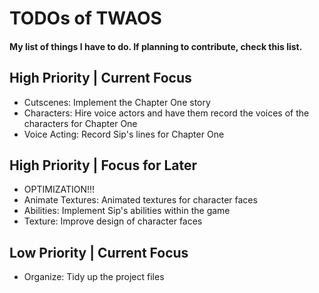 <div>

# TODOs of TWAOS
#### My list of things I have to do. If planning to contribute, check this list.

## High Priority | Current Focus
 - Cutscenes: Implement the Chapter One story
 - Characters: Hire voice actors and have them record the voices of the characters for Chapter One
 - Voice Acting: Record Sip's lines for Chapter One

## High Priority | Focus for Later
 - OPTIMIZATION!!!
 - Animate Textures: Animated textures for character faces
 - Abilities: Implement Sip's abilities within the game
 - Texture: Improve design of character faces

## Low Priority | Current Focus
 - Organize: Tidy up the project files

</div>
